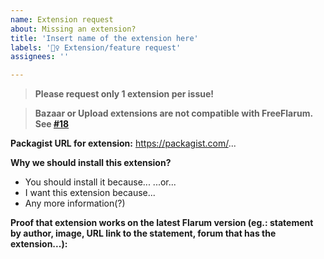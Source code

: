 ```yaml
---
name: Extension request
about: Missing an extension?
title: 'Insert name of the extension here'
labels: '🙋‍♀️ Extension/feature request'
assignees: ''

---
```


> **Please request only 1 extension per issue!**

> **Bazaar or Upload extensions are not compatible with FreeFlarum. See [#18](https://github.com/gwillem/freeflarum.com/issues/18)**

__Packagist URL for extension:__
https://packagist.com/...

__Why we should install this extension?__
- You should install it because...
...or...
- I want this extension because...
- Any more information(?)

__Proof that extension works on the latest Flarum version (eg.: statement by author, image, URL link to the statement, forum that has the extension...):__

>
